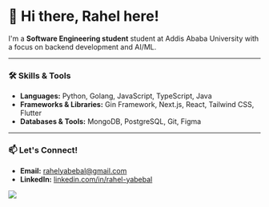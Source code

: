 # 👋 Hi there, Rahel here!

I'm a **Software Engineering student** student at Addis Ababa University with a focus on backend development and AI/ML.

---

### 🛠️ Skills & Tools

* **Languages:** Python, Golang, JavaScript, TypeScript, Java
* **Frameworks & Libraries:** Gin Framework, Next.js, React, Tailwind CSS, Flutter
* **Databases & Tools:** MongoDB, PostgreSQL, Git, Figma

---

### 📫 Let's Connect!

* **Email:** [rahelyabebal@gmail.com](mailto:rahelyabebal@gmail.com)
* **LinkedIn:** [linkedin.com/in/rahel-yabebal](https://www.linkedin.com/in/rahel-yabebal-80795b2ba/)

![](https://github-profile-summary-cards.vercel.app/api/cards/productive-time?username=rahel-yab&theme=github)
